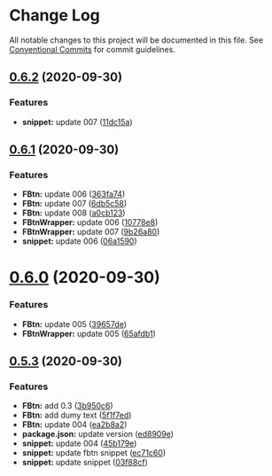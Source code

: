 # Change Log

All notable changes to this project will be documented in this file.
See [Conventional Commits](https://conventionalcommits.org) for commit guidelines.

## [0.6.2](https://github.com/akbarnafisa/wadiwaw/compare/v0.6.1...v0.6.2) (2020-09-30)


### Features

* **snippet:** update 007 ([11dc15a](https://github.com/akbarnafisa/wadiwaw/commit/11dc15ad20e729cb2a5409e7c9f4856c7c3afa31))





## [0.6.1](https://github.com/akbarnafisa/wadiwaw/compare/v0.6.0...v0.6.1) (2020-09-30)


### Features

* **FBtn:** update 006 ([363fa74](https://github.com/akbarnafisa/wadiwaw/commit/363fa74117f219c6d531b9a1b78043eb231eb65a))
* **FBtn:** update 007 ([6db5c58](https://github.com/akbarnafisa/wadiwaw/commit/6db5c580b769f0ca530377d7a517993837001156))
* **FBtn:** update 008 ([a0cb123](https://github.com/akbarnafisa/wadiwaw/commit/a0cb1230925ec473dd1ed44a82e6eb35ae2d5636))
* **FBtnWrapper:** update 006 ([10778e8](https://github.com/akbarnafisa/wadiwaw/commit/10778e80afeb9d5930a7fd69a18711718135d2bf))
* **FBtnWrapper:** update 007 ([9b26a80](https://github.com/akbarnafisa/wadiwaw/commit/9b26a8028b7da50c958e465b01e027e34a59a5b1))
* **snippet:** update 006 ([06a1590](https://github.com/akbarnafisa/wadiwaw/commit/06a15907e234eec2d062fefaf30464d5cb1d56dd))





# [0.6.0](https://github.com/akbarnafisa/wadiwaw/compare/v0.5.3...v0.6.0) (2020-09-30)


### Features

* **FBtn:** update 005 ([39657de](https://github.com/akbarnafisa/wadiwaw/commit/39657def72f5a5cbe2eaf2966236f6725cf9996b))
* **FBtnWrapper:** update 005 ([65afdb1](https://github.com/akbarnafisa/wadiwaw/commit/65afdb1f437474e70c1f96b5481655510b3b2f93))





## [0.5.3](https://github.com/akbarnafisa/wadiwaw/compare/v0.1.9...v0.5.3) (2020-09-30)


### Features

* **FBtn:** add 0.3 ([3b950c6](https://github.com/akbarnafisa/wadiwaw/commit/3b950c6b5eb057f55654d690d1f3196a29c83739))
* **FBtn:** add dumy text ([5f1f7ed](https://github.com/akbarnafisa/wadiwaw/commit/5f1f7edb15e0e3af1c65a8c4d8a048461a9f5419))
* **FBtn:** update 004 ([ea2b8a2](https://github.com/akbarnafisa/wadiwaw/commit/ea2b8a278a5222ca4fdb0fa836fe370550addbf0))
* **package.json:** update version ([ed8909e](https://github.com/akbarnafisa/wadiwaw/commit/ed8909e972c78a3aca94a5d52d41bd6eb24086d2))
* **snippet:** update 004 ([45b179e](https://github.com/akbarnafisa/wadiwaw/commit/45b179e92ddb6d8339ff6fa40648e683e298b056))
* **snippet:** update fbtn snippet ([ec71c60](https://github.com/akbarnafisa/wadiwaw/commit/ec71c6081e3ff71c95663bf046e684a9b1a5b4fb))
* **snippet:** update snippet ([03f88cf](https://github.com/akbarnafisa/wadiwaw/commit/03f88cf9fad931f630c5432c17c8f7e19a7fb1db))
